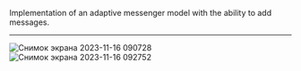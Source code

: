 Implementation of an adaptive messenger model with the ability to add messages.

---

![Снимок экрана 2023-11-16 090728](https://github.com/Alexander-Domnenko/design/assets/91257943/24f0bb10-51f7-428e-aab2-be03db2897f9)
![Снимок экрана 2023-11-16 092752](https://github.com/Alexander-Domnenko/design/assets/91257943/2d88b5d2-9605-498c-83d0-7a32ba3bd8f7)

